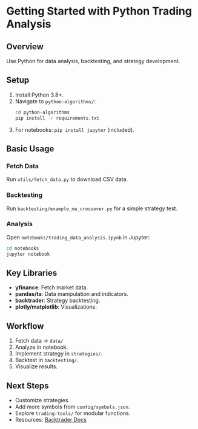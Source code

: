 # Getting Started with Python Trading Analysis

## Overview

Use Python for data analysis, backtesting, and strategy development.

## Setup

1. Install Python 3.8+.
2. Navigate to `python-algorithms/`:
   ```bash
   cd python-algorithms
   pip install -r requirements.txt
   ```
3. For notebooks: `pip install jupyter` (included).

## Basic Usage

### Fetch Data
Run `utils/fetch_data.py` to download CSV data.

### Backtesting
Run `backtesting/example_ma_crossover.py` for a simple strategy test.

### Analysis
Open `notebooks/trading_data_analysis.ipynb` in Jupyter:
```bash
cd notebooks
jupyter notebook
```

## Key Libraries

- **yfinance**: Fetch market data.
- **pandas/ta**: Data manipulation and indicators.
- **backtrader**: Strategy backtesting.
- **plotly/matplotlib**: Visualizations.

## Workflow

1. Fetch data → `data/`
2. Analyze in notebook.
3. Implement strategy in `strategies/`.
4. Backtest in `backtesting/`.
5. Visualize results.

## Next Steps

- Customize strategies.
- Add more symbols from `config/symbols.json`.
- Explore `trading-tools/` for modular functions.
- Resources: [Backtrader Docs](https://www.backtrader.com/docu/)

